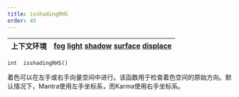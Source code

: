 ```yaml
---
title: isshadingRHS
order: 45
---
```

| 上下文环境 | [fog](../contexts/fog.html)  [light](../contexts/light.html)  [shadow](../contexts/shadow.html)  [surface](../contexts/surface.html)  [displace](../contexts/displace.html) |
| --- | --- |

`int  isshadingRHS()`

着色可以在左手或右手向量空间中进行。该函数用于检查着色空间的原始方向。默认情况下，Mantra使用左手坐标系，而Karma使用右手坐标系。